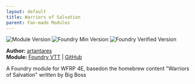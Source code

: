 ```yaml
---
layout: default
title: Warriors of Salvation
parent: Fan-made Modules
---
```


![Module Version](https://img.shields.io/github/v/release/artptz/wfrp4e-divine?style=for-the-badge)
![Foundry Min Version](https://img.shields.io/badge/dynamic/json.svg?url=https%3A%2F%2Fgithub.com%2Fartptz%2Fwfrp4e-divine%2Freleases%2Flatest%2Fdownload%2Fmodule.json&label=Foundry%20Min%20Version&query=$.compatibility.minimum&colorB=orange&style=for-the-badge)
![Foundry Verified Version](https://img.shields.io/badge/dynamic/json.svg?url=https%3A%2F%2Fgithub.com%2Fartptz%2Fwfrp4e-divine%2Freleases%2Flatest%2Fdownload%2Fmodule.json&label=Foundry%20Verified&query=$.compatibility.verified&colorB=orange&style=for-the-badge)

**Author:** [artantares](https://foundryvtt.com/community/artantares)  
**Module:** [Foundry VTT](https://foundryvtt.com/packages/wfrp4e-warriors-of-salvation) | [GitHub](https://github.com/artptz/wfrp4e-divine)

A Foundry module for WFRP 4E, basedon the homebrew content "Warriors of Salvation" written by Big Boss